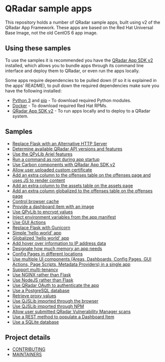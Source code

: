 # QRadar sample apps

This repository holds a number of QRadar sample apps, built using v2 of the QRadar App Framework. These apps are
based on the Red Hat Universal Base Image, not the old CentOS 6 app image.

## Using these samples

To use the samples it is recommended you have the
[QRadar App SDK v2](https://exchange.xforce.ibmcloud.com/hub/extension/517ff786d70b6dfa39dde485af6cbc8b) installed,
which allows you to bundle apps through its command line interface and deploy them to QRadar, or even run the apps
locally.

Some apps require dependencies to be pulled down (if so it is explained in the apps' README), to pull down the required
dependencies make sure you have the following installed:

- [Python 3](https://www.python.org/downloads/) and [pip](https://pip.pypa.io/en/stable/installing/) - To download
required Python modules.
- [Docker](https://docs.docker.com/get-docker/) - To download required Red Hat RPMs.
- [QRadar App SDK v2](https://exchange.xforce.ibmcloud.com/hub/extension/517ff786d70b6dfa39dde485af6cbc8b) - To run
apps locally and to deploy to a QRadar system.

## Samples

- [Replace Flask with an Alternative HTTP Server](./AlternativeHTTPServer)
- [Determine available QRadar API versions and features](./APIVersion)
- [Use the QPyLib Ariel features](./Ariel)
- [Run a command as root during app startup](./AsRoot)
- [Use Carbon components with QRadar App SDK v2](./CarbonComponents)
- [Allow user uploaded custom certificate](./Certificates)
- [Add an extra column to the offenses table on the offenses page and uses JS to render
content](./CustomColumnsOffenses)
- [Add an extra column to the assets table on the assets page](./CustomColumnsAssets)
- [Add an extra column globalized to the offenses table on the offenses page](./CustomColumnsOffensesGlobalized)
- [Control browser cache](./CacheControl)
- [Provide a dashboard item with an image](./DashboardWithImage)
- [Use QPyLib to encrypt values](./Encryption)
- [Inject environment variables from the app manifest](./EnvironmentVariables)
- [Use GUI Actions](./GUIActions)
- [Replace Flask with Gunicorn](./Gunicorn)
- [Simple 'hello world' app](./HelloWorld)
- [Globalized 'hello world' app](./HelloWorldGlobalized)
- [Add hover over information to IP address data](./IPHoverOverMetaData)
- [Designate how much memory an app needs](./Memory)
- [Config Pages in different locations](./ConfigPageLocations)
- [Use multiple UI components (Areas, Dashboards, Config Pages, GUI Actions, Page Scripts, Metadata Providers) in a
single app](./MultiComponents)
- [Support multi-tenancy](./Multitenancy)
- [Use NGINX rather than Flask](./NGINX)
- [Use NodeJS rather than Flask](./NodeJS)
- [Use QRadar OAuth to authenticate the app](./OAuth)
- [Use a PostgreSQL database](./PostgreSQL)
- [Retrieve proxy values](./Proxy)
- [Use QJSLib imported through the browser](./QJSLibBrowser)
- [Use QJSLib imported through NPM](./QJSLibNPM)
- [Allow user submitted QRadar Vulnerability Manager scans](./QuickScan)
- [Use a REST method to populate a Dashboard Item](./RESTMethod)
- [Use a SQLite database](./SQLite)

## Project details

- [CONTRIBUTING](CONTRIBUTING.md)
- [MAINTAINERS](MAINTAINERS.md)

